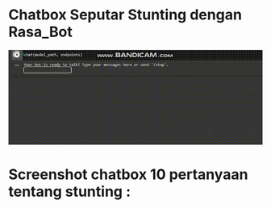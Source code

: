 # Chatbox Seputar Stunting dengan Rasa_Bot
![Tampilan](https://github.com/SelgiAgilsa/Chatbox-Stunting/blob/main/images/coba.gif)

# Screenshot chatbox 10 pertanyaan tentang stunting :
